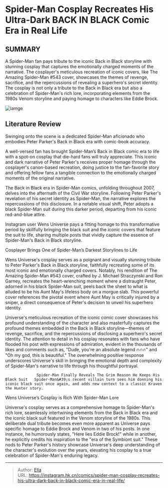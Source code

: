 # Spider-Man Cosplay Recreates His Ultra-Dark BACK IN BLACK Comic Era in Real Life


## SUMMARY 



  A Spider-Man fan pays tribute to the iconic Back in Black storyline with stunning cosplay that captures the emotionally charged moments of the narrative.   The cosplayer&#39;s meticulous recreation of iconic covers, like The Amazing Spider-Man #543 cover, showcases the themes of revenge, sacrifice, and the repercussions of revealing a superhero&#39;s secret identity.   The cosplay is not only a tribute to the Back in Black era but also a celebration of Spider-Man&#39;s rich lore, incorporating elements from the 1980s Venom storyline and paying homage to characters like Eddie Brock.  

![iamge](https://static1.srcdn.com/wordpress/wp-content/uploads/2017/07/Spider-Man-Back-in-Black-Symbiote-suit.jpg)

## Literature Review

Swinging onto the scene is a dedicated Spider-Man aficionado who embodies Peter Parker&#39;s Back in Black era with comic-book accuracy.




A well-versed fan has brought Spider-Man’s Back in Black comic era to life with a spot-on cosplay that die-hard fans will truly appreciate. This iconic and dark narrative of Peter Parker&#39;s receives proper homage through the cosplayer&#39;s canon-based recreation, doing justice to the fan-favorite story and offering fellow fans a tangible connection to the emotionally charged moments of the original narrative.




The Back in Black era in Spider-Man comics, unfolding throughout 2007, delves into the aftermath of the Civil War storyline. Following Peter Parker&#39;s revelation of his secret identity as Spider-Man, the narrative explores the repercussions of this disclosure. In a notable visual shift, Peter adopts a black Spider-Man suit during this darker period, departing from his iconic red-and-blue attire.


 

Instagram user Wens Universe pays a fitting homage to this transformative period by skillfully bringing the black suit and the iconic covers that feature the suit to life, sharing multiple posts that vividly capture the essence of Spider-Man&#39;s Back in Black storyline.


 Cosplayer Brings One of Spider-Man’s Darkest Storylines to Life 

 




Wens Universe&#39;s cosplay serves as a poignant and visually stunning tribute to Peter Parker&#39;s Back in Black storyline, faithfully recreating some of its most iconic and emotionally charged covers. Notably, his rendition of The Amazing Spider-Man #543 cover, crafted by J. Michael Straczynski and Ron Garney, recreates the heart-wrenching moment where a distraught Peter, adorned in his black Spider-Man suit, peels back the sheet to what is alluded to be his Aunt May&#39;s lifeless body on a morgue slab. This powerful cover references the pivotal event where Aunt May is critically injured by a sniper, a direct consequence of Peter&#39;s decision to unveil his superhero identity.

Universe&#39;s meticulous recreation of the iconic comic cover showcases his profound understanding of the character and also masterfully captures the profound themes embedded in the Back in Black storyline—themes of revenge, sacrifice, and the repercussions of disclosing a superhero&#39;s secret identity. The attention to detail in his cosplay resonates with fans who have flooded his post with expressions of admiration, evident in the thousands of likes and comments such as, &#34;Dude, you&#39;re an absolute legend 🔥🔥🔥&#34; and &#34;Oh my god, this is beautiful.&#34; The overwhelming positive response underscores Universe&#39;s skill in bringing the emotional depth and complexity of Spider-Man&#39;s narrative to life through his thoughtful portrayal.




                  Spider-Man Finally Reveals The Grim Reason He Keeps His Black Suit   Spider-Man&#39;s recent villain turn sees him donning his iconic black suit once again, and adds new context to a classic Kraven the Hunter story.   



 Wens Universe’s Cosplay is Rich With Spider-Man Lore 

 

Universe&#39;s cosplay serves as a comprehensive homage to Spider-Man&#39;s rich lore, seamlessly intertwining elements from the Back in Black era and the iconic black suit featured in the Venom storyline of the 1980s. This deliberate dual tribute becomes even more apparent as Universe pays specific homage to Eddie Brock and Venom in two of his posts. In one instance, he humorously states, &#34;Here lies Eddie Brock!&#34; while in another, he explicitly credits his inspiration to the &#34;era of the Symbiont suit.&#34; These nods to Peter Parker&#39;s history showcase Universe&#39;s deep understanding of the character&#39;s evolution over the years, elevating his cosplay to a true celebration of Spider-Man&#39;s enduring legacy.






---

> Author: [Ella](https://instagram.hk.cn/)  
> URL: https://instagram.hk.cn/comics/spider-man-cosplay-recreates-his-ultra-dark-back-in-black-comic-era-in-real-life/  


